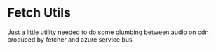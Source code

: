 # Fetch Utils

Just a little utility needed to do some plumbing between audio on cdn produced by fetcher and azure service bus